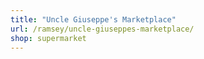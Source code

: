 ```yaml
---
title: "Uncle Giuseppe's Marketplace"
url: /ramsey/uncle-giuseppes-marketplace/
shop: supermarket
---
```


